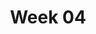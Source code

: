 ---
title: Week 04
contents:
  - date: 2025-07-01
    items:
      - type: lecture
        topics:
          - Definitions of power, work and kinetic energy
          - Deriving the work-energy theorem
          - Conservation of energy
          - Gravitation force model
      - type: problem_set
        title: Set 11 - Power, Work and Energy
        description: Power, Work and Energy
        link: "https://drive.google.com/file/d/1WB9MIlmOi6AQ2R5Perhf5mRFoWb9DuHB/view?usp=drivesdk"
      - type: lecture_video
        title: Gravitation force model
        link: "https://www.youtube.com/watch?v=nHnDuCWtacY"
      - type: quiz
        title: Quiz 6
        description: Quiz 6
        link: "https://drive.google.com/file/d/1PZEX9VVzDaWu4Y9IKYSsAz_bAPdlIQ3m/view?usp=share_link"
        solution_link: "https://drive.google.com/file/d/1rFc41UkshCabb6pkUBrHpWROBG4sHV5g/view?usp=share_link"

  - date: 2025-07-02
    items:
      - type: exercise
        topics:
          - TBD

  - date: 2025-07-03
    items:
      - type: lecture
        topics:
          - MIDTERM I
      - type: homework
        title: HW 04 - Energy plots for all previous homework
        link: "???"
        due_date: 2025-07-10
---